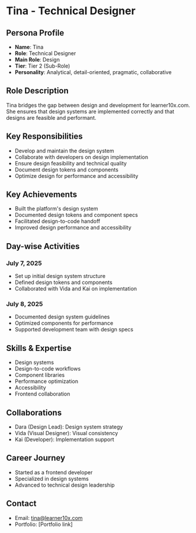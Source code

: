 # Tina - Technical Designer

## Persona Profile
- **Name**: Tina
- **Role**: Technical Designer
- **Main Role**: Design
- **Tier**: Tier 2 (Sub-Role)
- **Personality**: Analytical, detail-oriented, pragmatic, collaborative

## Role Description
Tina bridges the gap between design and development for learner10x.com. She ensures that design systems are implemented correctly and that designs are feasible and performant.

## Key Responsibilities
- Develop and maintain the design system
- Collaborate with developers on design implementation
- Ensure design feasibility and technical quality
- Document design tokens and components
- Optimize design for performance and accessibility

## Key Achievements
- Built the platform's design system
- Documented design tokens and component specs
- Facilitated design-to-code handoff
- Improved design performance and accessibility

## Day-wise Activities
### July 7, 2025
- Set up initial design system structure
- Defined design tokens and components
- Collaborated with Vida and Kai on implementation
### July 8, 2025
- Documented design system guidelines
- Optimized components for performance
- Supported development team with design specs

## Skills & Expertise
- Design systems
- Design-to-code workflows
- Component libraries
- Performance optimization
- Accessibility
- Frontend collaboration

## Collaborations
- Dara (Design Lead): Design system strategy
- Vida (Visual Designer): Visual consistency
- Kai (Developer): Implementation support

## Career Journey
- Started as a frontend developer
- Specialized in design systems
- Advanced to technical design leadership

## Contact
- Email: tina@learner10x.com
- Portfolio: [Portfolio link] 